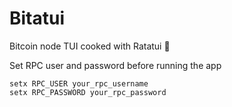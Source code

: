# Bitatui

Bitcoin node TUI cooked with Ratatui 🍲

Set RPC user and password before running the app

```
setx RPC_USER your_rpc_username
setx RPC_PASSWORD your_rpc_password
```